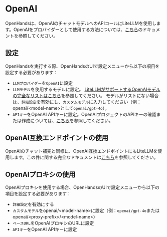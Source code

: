 # OpenAI

OpenHandsは、OpenAIのチャットモデルへのAPIコールにLiteLLMを使用します。OpenAIをプロバイダーとして使用する方法については、[こちら](https://docs.litellm.ai/docs/providers/openai)のドキュメントを参照してください。

## 設定

OpenHandsを実行する際、OpenHandsのUIで設定メニューから以下の項目を設定する必要があります：

* `LLMプロバイダー`を`OpenAI`に設定
* `LLMモデル`を使用するモデルに設定。
[LiteLLMがサポートするOpenAIモデルの完全なリストはこちら](https://docs.litellm.ai/docs/providers/openai#openai-chat-completion-models)を参照してください。
モデルがリストにない場合は、`詳細設定`を有効にし、`カスタムモデル`に入力してください（例：openai/&lt;model-name&gt;として`openai/gpt-4o`）。
* `APIキー`をOpenAI APIキーに設定。OpenAIプロジェクトのAPIキーの確認または作成については、[こちら](https://platform.openai.com/api-keys)を参照してください。

## OpenAI互換エンドポイントの使用

OpenAIのチャット補完と同様に、OpenAI互換エンドポイントにもLiteLLMを使用します。この件に関する完全なドキュメントは[こちら](https://docs.litellm.ai/docs/providers/openai_compatible)を参照してください。

## OpenAIプロキシの使用

OpenAIプロキシを使用する場合、OpenHandsのUIで設定メニューから以下の項目を設定する必要があります：

* `詳細設定`を有効にする
* `カスタムモデル`をopenai/&lt;model-name&gt;に設定（例：`openai/gpt-4o`またはopenai/&lt;proxy-prefix&gt;/&lt;model-name&gt;）
* `ベースURL`をOpenAIプロキシのURLに設定
* `APIキー`をOpenAI APIキーに設定
